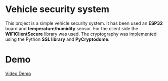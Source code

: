 # Vehicle security system

This project is a simple vehicle security system. 
It has been used an **ESP32** board and **temperature/humidity** sensor. 
For the client side the **WiFiClientSecure** library was used.
The cryptography was implemented using the Python **SSL library** and **PyCryptodome**.


# Demo
[Video Demo](https://www.youtube.com/watch?v=JOmymME5hnE)
